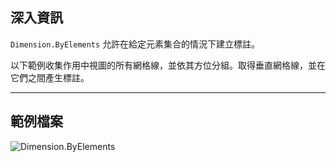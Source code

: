 ## 深入資訊
`Dimension.ByElements` 允許在給定元素集合的情況下建立標註。

以下範例收集作用中視圖的所有網格線，並依其方位分組。取得垂直網格線，並在它們之間產生標註。
___
## 範例檔案

![Dimension.ByElements](./Revit.Elements.Dimension.ByElements_img.jpg)
